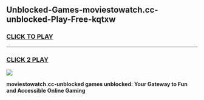 
## Unblocked-Games-moviestowatch.cc-unblocked-Play-Free-kqtxw
<h3>
<a href="https://premium76.site?title=moviestowatch.cc-unblocked&ref=21A">CLICK TO PLAY</a></h3>
<hr>

<h3>
<a href="https://premium76.site?title=moviestowatch.cc-unblocked&ref=21A">CLICK 2 PLAY</a>
  
</h3>

<a href="https://premium76.site?title=moviestowatch.cc-unblocked&ref=21A"><img src="https://clearcache.store/games.png"></a>


**moviestowatch.cc-unblocked games unblocked: Your Gateway to Fun and Accessible Online Gaming**
